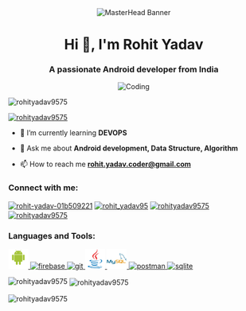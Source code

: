 <div style="text-align: center;">
  <img src="https://raw.githubusercontent.com/sagar-viradiya/sagar-viradiya/master/resources/banner.png" alt="MasterHead Banner" style="max-width: 100%;">
</div>

<h1 align="center">Hi 👋, I'm Rohit Yadav</h1>
<h3 align="center">A passionate Android developer from India</h3>
<div style="text-align: center;">
  <img alt="Coding" width="400" src="https://drive.google.com/uc?id=1Ar4wL1rV3gbT7IUWG-yiVDH5ECQH355E">
</div>

<p align="left"> <img src="https://komarev.com/ghpvc/?username=rohityadav9575&label=Profile%20views&color=0e75b6&style=flat" alt="rohityadav9575" /> </p>
<p align="left"> <a href="https://github.com/ryo-ma/github-profile-trophy"><img src="https://github-profile-trophy.vercel.app/?username=rohityadav9575" alt="rohityadav9575" /></a> </p>

- 🌱 I’m currently learning **DEVOPS**

- 💬 Ask me about **Android development, Data Structure, Algorithm**

- 📫 How to reach me **rohit.yadav.coder@gmail.com**

<h3 align="left">Connect with me:</h3>
<p align="left">
  <a href="https://linkedin.com/in/rohit-yadav-01b509221" target="blank"><img align="center" src="https://raw.githubusercontent.com/rahuldkjain/github-profile-readme-generator/master/src/images/icons/Social/linked-in-alt.svg" alt="rohit-yadav-01b509221" height="30" width="40" /></a>
  <a href="https://instagram.com/rohit_yadav95" target="blank"><img align="center" src="https://raw.githubusercontent.com/rahuldkjain/github-profile-readme-generator/master/src/images/icons/Social/instagram.svg" alt="rohit_yadav95" height="30" width="40" /></a>
  <a href="https://www.codechef.com/users/rohityadav9575" target="blank"><img align="center" src="https://cdn.jsdelivr.net/npm/simple-icons@3.1.0/icons/codechef.svg" alt="rohityadav9575" height="30" width="40" /></a>
  <a href="https://www.leetcode.com/rohityadav9575" target="blank"><img align="center" src="https://raw.githubusercontent.com/rahuldkjain/github-profile-readme-generator/master/src/images/icons/Social/leet-code.svg" alt="rohityadav9575" height="30" width="40" /></a>
</p>

<h3 align="left">Languages and Tools:</h3>
<p align="left">
  <a href="https://developer.android.com" target="_blank" rel="noreferrer"> <img src="https://raw.githubusercontent.com/devicons/devicon/master/icons/android/android-original-wordmark.svg" alt="android" width="40" height="40"/> </a>
  <a href="https://firebase.google.com/" target="_blank" rel="noreferrer"> <img src="https://www.vectorlogo.zone/logos/firebase/firebase-icon.svg" alt="firebase" width="40" height="40"/> </a>
  <a href="https://git-scm.com/" target="_blank" rel="noreferrer"> <img src="https://www.vectorlogo.zone/logos/git-scm/git-scm-icon.svg" alt="git" width="40" height="40"/> </a>
  <a href="https://www.java.com" target="_blank" rel="noreferrer"> <img src="https://raw.githubusercontent.com/devicons/devicon/master/icons/java/java-original.svg" alt="java" width="40" height="40"/> </a>
  <a href="https://www.mysql.com/" target="_blank" rel="noreferrer"> <img src="https://raw.githubusercontent.com/devicons/devicon/master/icons/mysql/mysql-original-wordmark.svg" alt="mysql" width="40" height="40"/> </a>
  <a href="https://postman.com" target="_blank" rel="noreferrer"> <img src="https://www.vectorlogo.zone/logos/getpostman/getpostman-icon.svg" alt="postman" width="40" height="40"/> </a>
  <a href="https://www.sqlite.org/" target="_blank" rel="noreferrer"> <img src="https://www.vectorlogo.zone/logos/sqlite/sqlite-icon.svg" alt="sqlite" width="40" height="40"/> </a>
</p>

<p><img align="left" src="https://github-readme-stats.vercel.app/api/top-langs?username=rohityadav9575&show_icons=true&locale=en&layout=compact" alt="rohityadav9575" /></p>

<p>&nbsp;<img align="center" src="https://github-readme-stats.vercel.app/api?username=rohityadav9575&show_icons=true&locale=en" alt="rohityadav9575" /></p>

<p><img align="center" src="https://github-readme-streak-stats.herokuapp.com/?user=rohityadav9575&" alt="rohityadav9575" /></p>
